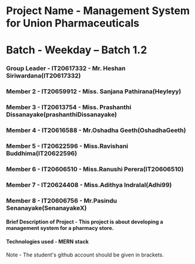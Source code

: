 # Project Name - Management System for Union Pharmaceuticals
# Batch - Weekday – Batch 1.2                                                                                            
### Group Leader - IT20617332 - Mr. Heshan Siriwardana(IT20617332)
### Member 2 - IT20659912 - Miss. Sanjana Pathirana(Heyleyy)
### Member 3 - IT20613754 - Miss. Prashanthi Dissanayake(prashanthiDissanayake)
### Member 4 - IT20616588 - Mr.Oshadha Geeth(OshadhaGeeth)
### Member 5 - IT20622596 - Miss.Ravishani Buddhima(IT20622596)
### Member 6 - IT20606510 - Miss.Ranushi Perera(IT20606510)
### Member 7 - IT20624408 - Miss.Adithya Indralal(Adhi99)
### Member 8 - IT20606756 - Mr.Pasindu Senanayake(SenanayakeX)

#### Brief Description of Project - This project is about developing a management system for a pharmacy store.
#### Technologies used - MERN stack

Note - The student's github account should be given in brackets. 

